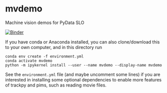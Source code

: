 # mvdemo
Machine vision demos for PyData SLO

[![Binder](http://mybinder.org/badge.svg)](http://mybinder.org/repo/nkeim/mvdemo)

If you have conda or Anaconda installed, you can also clone/download this to your own computer, and in this directory run

```
conda env create -f environment.yml
conda activate mvdemo
python -m ipykernel install --user --name mvdemo --display-name mvdemo
```

See the `environment.yml` file (and maybe uncomment some lines) if you are interested in installing some optional dependencies to enable more features of trackpy and pims, such as reading movie files.
